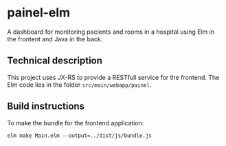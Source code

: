 # painel-elm

A dashboard for monitoring pacients and rooms in a hospital using Elm in the frontent and Java in the back.

## Technical description

This project uses JX-RS to provide a RESTfull service for the frontend.
The Elm code lies in the folder `src/main/webapp/painel`.

## Build instructions

To make the bundle for the frontend application:

`elm make Main.elm --output=../dist/js/bundle.js`
